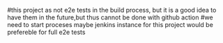 #this project as not e2e tests in the build process, but it is a good idea to have them in the future,but thus cannot be done with github action
#we need to start proceses maybe jenkins instance for this project would be prefereble for full e2e tests